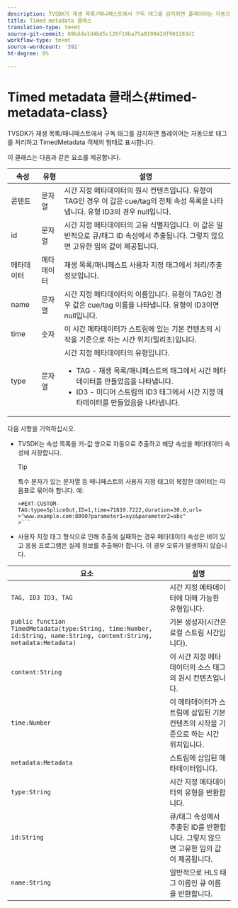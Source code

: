 ```yaml
---
description: TVSDK가 재생 목록/매니페스트에서 구독 태그를 감지하면 플레이어는 자동으로 태그를 처리하고 TimedMetadata 객체의 형태로 표시합니다.
title: Timed metadata 클래스
translation-type: tm+mt
source-git-commit: 89bdda1d4bd5c126f19ba75a819942df901183d1
workflow-type: tm+mt
source-wordcount: '392'
ht-degree: 0%

---
```



# Timed metadata 클래스{#timed-metadata-class}

TVSDK가 재생 목록/매니페스트에서 구독 태그를 감지하면 플레이어는 자동으로 태그를 처리하고 TimedMetadata 객체의 형태로 표시합니다.

이 클래스는 다음과 같은 요소를 제공합니다.

<table id="table_FFC56AC5B1E04DA99C9309C0223ABA90"> 
 <thead> 
  <tr> 
   <th colname="col1" class="entry"> 속성 </th> 
   <th colname="col02" class="entry"> 유형 </th> 
   <th colname="col2" class="entry"> 설명 </th> 
  </tr>
 </thead>
 <tbody> 
  <tr> 
   <td colname="col1"><span class="codeph"> 콘텐트</span> </td> 
   <td colname="col02"> 문자열 </td> 
   <td colname="col2"> 시간 지정 메타데이터의 원시 컨텐츠입니다. 유형이 TAG인 경우 이 값은 cue/tag의 전체 속성 목록을 나타냅니다. 유형 ID3의 경우 null입니다. </td> 
  </tr> 
  <tr> 
   <td colname="col1"><span class="codeph"> id</span> </td> 
   <td colname="col02"> 문자열 </td> 
   <td colname="col2"> 시간 지정 메타데이터의 고유 식별자입니다. 이 값은 일반적으로 큐/태그 ID 속성에서 추출됩니다. 그렇지 않으면 고유한 임의 값이 제공됩니다. </td> 
  </tr> 
  <tr> 
   <td colname="col1"><span class="codeph"> 메타데이터</span> </td> 
   <td colname="col02"> 메타데이터 </td> 
   <td colname="col2"> 재생 목록/매니페스트 사용자 지정 태그에서 처리/추출 정보입니다. </td> 
  </tr> 
  <tr> 
   <td colname="col1"><span class="codeph"> name</span> </td> 
   <td colname="col02"> 문자열 </td> 
   <td colname="col2">시간 지정 메타데이터의 이름입니다. 유형이 <span class="codeph"> TAG</span>인 경우 값은 cue/tag 이름을 나타냅니다. 유형이 <span class="codeph"> ID3</span>이면 null입니다. </td> 
  </tr> 
  <tr> 
   <td colname="col1"><span class="codeph"> time</span> </td> 
   <td colname="col02"> 숫자 </td> 
   <td colname="col2"> 이 시간 메타데이터가 스트림에 있는 기본 컨텐츠의 시작을 기준으로 하는 시간 위치(밀리초)입니다. </td> 
  </tr> 
  <tr> 
   <td colname="col1"><span class="codeph"> type</span> </td> 
   <td colname="col02"> 문자열 </td> 
   <td colname="col2">시간 지정 메타데이터의 유형입니다. 
    <ul id="ul_70FBFB33E9F846D8B38592560CCE9560"> 
     <li id="li_739D30561BFB4D9B97DF212E4880BA2C">TAG - 재생 목록/매니페스트의 태그에서 시간 메타데이터를 만들었음을 나타냅니다. </li> 
     <li id="li_E785E1DEF1CC4D9DBE7764E5D05EFAFC">ID3 - 미디어 스트림의 ID3 태그에서 시간 지정 메타데이터를 만들었음을 나타냅니다. </li> 
    </ul> </td> 
  </tr> 
 </tbody> 
</table>

<!--<a id="section_737CC47997F74F80A3C5C6171ADE120E"></a>-->

다음 사항을 기억하십시오.

* TVSDK는 속성 목록을 키-값 쌍으로 자동으로 추출하고 해당 속성을 메타데이터 속성에 저장합니다.

   >[!TIP]
   >
   >특수 문자가 있는 문자열 등 매니페스트의 사용자 지정 태그의 복잡한 데이터는 따옴표로 묶어야 합니다. 예:
   >
   >
   ```
   >#EXT-CUSTOM-TAG:type=SpliceOut,ID=1,time=71819.7222,duration=30.0,url=
   >"www.example.com:8090?parameter1=xyz&parameter2=abc"
   >```

* 사용자 지정 태그 형식으로 인해 추출에 실패하는 경우 메타데이터 속성은 비어 있고 응용 프로그램은 실제 정보를 추출해야 합니다. 이 경우 오류가 발생하지 않습니다.

| 요소 | 설명 |
|---|---|
| `TAG, ID3 ID3, TAG` | 시간 지정 메타데이터에 대해 가능한 유형입니다. |
| `public function TimedMetadata(type:String, time:Number, id:String, name:String, content:String, metadata:Metadata)` | 기본 생성자(시간은 로컬 스트림 시간입니다). |
| `content:String` | 이 시간 지정 메타데이터의 소스 태그의 원시 컨텐츠입니다. |
| `time:Number` | 이 메타데이터가 스트림에 삽입된 기본 컨텐츠의 시작을 기준으로 하는 시간 위치입니다. |
| `metadata:Metadata` | 스트림에 삽입된 메타데이터입니다. |
| `type:String` | 시간 지정 메타데이터의 유형을 반환합니다. |
| `id:String` | 큐/태그 속성에서 추출된 ID를 반환합니다. 그렇지 않으면 고유한 임의 값이 제공됩니다. |
| `name:String` | 일반적으로 HLS 태그 이름인 큐 이름을 반환합니다. |

